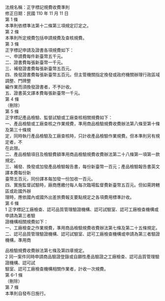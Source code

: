 法規名稱：正字標記規費收費準則  
修正日期：民國 110 年 11 月 11 日  
第 1 條  
本準則依標準法第十二條第三項規定訂定之。  
第 2 條  
本準則所定規費包括申請規費及查核規費。  
第 3 條  
正字標記申請及證書各項規費如下：  
一、申請費每件新臺幣五千元。  
二、證書費每張新臺幣一千元。  
三、補發證書費每張新臺幣五百元。  
四、換發證書費每張新臺幣五百元。但主管機關指定換發或政府機關辦理行政區域調整、門牌整  
編作業而須換發證書者，不予計收。  
五、證書英文譯本費每張新臺幣一千元。  
第 4 條  
（刪除）  
第 5 條  
正字標記產品檢驗、監督試驗或工廠查核相關規費如下：  
一、產品檢驗或工廠查核之作業規費，準用商品檢驗規費收費辦法第八條至第十條及第三十條規  
定，同時執行產品檢驗及工廠查核時，只計收產品檢驗作業規費。但本準則另有規定者，不  
在此限。  
二、產品檢驗項目及檢驗費額準用商品檢驗規費收費辦法第二十八條第一項第一款規定。  
三、補發、換發或加發產品檢驗報告書，每份新臺幣一百元；產品檢驗報告書英文譯本費每份新  
臺幣五百元，同份譯本每加發一份加收一百元。  
四、實施監督試驗時，廠商應繳付每人每次臨場監督費新臺幣五百元。但如需跨轄區或赴國外辦  
理時，應依國內或國外出差旅費報支要點規定之各項費用標準計收。  
第 6 條  
1 正字標記工廠檢查、認可品質管理驗證機構、認可試驗室、認可工廠檢查機構或申請為第三者驗  
證機構相關規費如下：  
一、工廠檢查之作業規費，準用商品檢驗規費收費辦法第七條及第二十五條規定。  
二、認可品質管理驗證機構、認可試驗室、認可工廠檢查機構或申請為第三者驗證機構，準用商  


品檢驗規費收費辦法第七條及第四章規定。  
2 同一案件同時申請商品驗證登錄或自願性產品驗證之工廠檢查、認可品質管理驗證機構、認可試  
驗室、認可工廠檢查機構相關作業者，計收一次規費。  
第 6-1 條  
（刪除）  
第 7 條  
本準則自發布日施行。  


